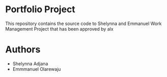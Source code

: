 # Portfolio Project
This repository contains the source code to Shelynna and Emmanuel Work Management Project that has been approved by alx

# Authors
- Shelynna Adjana
- Emmmanuel Olarewaju
